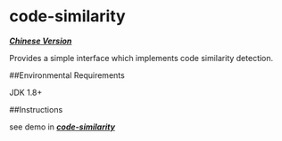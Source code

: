 code-similarity
===============


***[Chinese Version](http://www.zhixiangli.com/2014/12/19/%E4%BB%A3%E7%A0%81%E7%9B%B8%E4%BC%BC%E5%BA%A6%E8%AE%A1%E7%AE%97/)***


Provides a simple interface which implements code similarity detection.


##Environmental Requirements

JDK 1.8+


##Instructions

see demo in ***[code-similarity](https://github.com/zhixiangli/code-similarity)***
